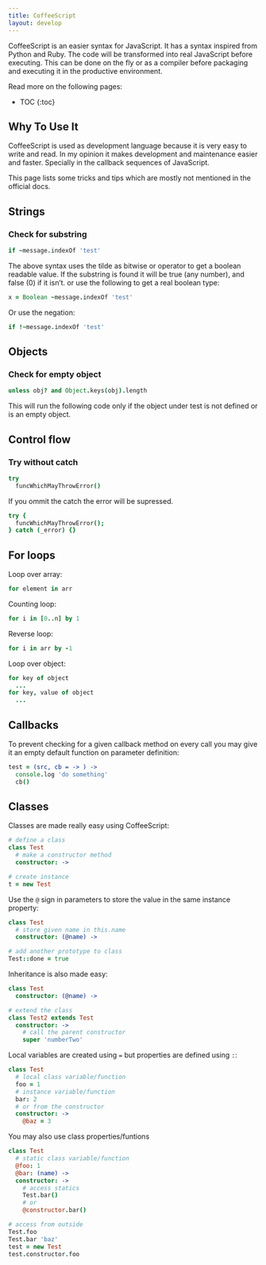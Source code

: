 ```yaml
---
title: CoffeeScript
layout: develop
---
```


CoffeeScript is an easier syntax for JavaScript. It has a syntax inspired from Python
and Ruby. The code will be transformed into real JavaScript before executing. This
can be done on the fly or as a compiler before packaging and executing it in the
productive environment.

Read more on the following pages:

* TOC
{:toc}


Why To Use It
-------------------------------------------------

CoffeeScript is used as development language because it is very easy to write
and read. In my opinion it makes development and maintenance easier and faster.
Specially in the callback sequences of JavaScript.

This page lists some tricks and tips which are mostly not mentioned in the
official docs.


Strings
-------------------------------------------------

### Check for substring

``` coffee
if ~message.indexOf 'test'
```

The above syntax uses the tilde as bitwise or operator to get a boolean
readable value. If the substring is found it will be true (any number), and
false (0) if it isn’t. or use the following to get a real boolean type:

``` coffee
x = Boolean ~message.indexOf 'test'
```

Or use the negation:

``` coffee
if !~message.indexOf 'test'
```


Objects
-------------------------------------------------

### Check for empty object

``` coffee
unless obj? and Object.keys(obj).length
```

This will run the following code only if the object under test is not defined
or is an empty object.


Control flow
-------------------------------------------------

### Try without catch

``` coffee
try
  funcWhichMayThrowError()
```

If you ommit the catch the error will be supressed.

``` coffee
try {
  funcWhichMayThrowError();
} catch (_error) {}
```


For loops
-------------------------------------------------

Loop over array:

``` coffee
for element in arr
```

Counting loop:

``` coffee
for i in [0..n] by 1
```

Reverse loop:

``` coffee
for i in arr by -1
```

Loop over object:

``` coffee
for key of object
  ...
for key, value of object
  ...
```


Callbacks
-------------------------------------------------

To prevent checking for a given callback method on every call you may give it
an empty default function on parameter definition:

``` coffee
test = (src, cb = -> ) ->
  console.log 'do something'
  cb()
```


Classes
-------------------------------------------------

Classes are made really easy using CoffeeScript:

``` coffee
# define a class
class Test
  # make a constructor method
  constructor: ->

# create instance
t = new Test
```

Use the `@` sign in parameters to store the value in the same instance property:

``` coffee
class Test
  # store given name in this.name
  constructor: (@name) ->

# add another prototype to class
Test::done = true
```

Inheritance is also made easy:

``` coffee
class Test
  constructor: (@name) ->

# extend the class
class Test2 extends Test
  constructor: ->
    # call the parent constructor
    super 'numberTwo'
```

Local variables are created using `=` but properties are defined using `:`:

``` coffee
class Test
  # local class variable/function
  foo = 1
  # instance variable/function
  bar: 2
  # or from the constructor
  constructor: ->
    @baz = 3
```

You may also use class properties/funtions

``` coffee
class Test
  # static class variable/function
  @foo: 1
  @bar: (name) ->
  constructor: ->
    # access statics
    Test.bar()
    # or
    @constructor.bar()

# access from outside
Test.foo
Test.bar 'baz'
test = new Test
test.constructor.foo
```
